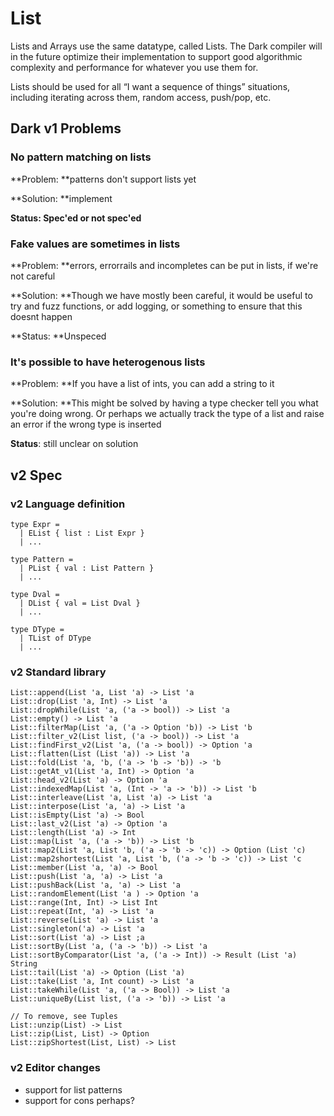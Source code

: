 # List

Lists and Arrays use the same datatype, called Lists. The Dark compiler will in the future optimize their implementation to support good algorithmic complexity and performance for whatever you use them for.

Lists should be used for all “I want a sequence of things” situations, including iterating across them, random access, push/pop, etc.

## Dark v1 Problems

### No pattern matching on lists

**Problem: **patterns don't support lists yet

**Solution: **implement

**Status: Spec'ed or not spec'ed**

### Fake values are sometimes in lists

**Problem: **errors, errorrails and incompletes can be put in lists, if we're not careful

**Solution: **Though we have mostly been careful, it would be useful to try and fuzz functions, or add logging, or something to ensure that this doesnt happen

**Status: **Unspeced

### It's possible to have heterogenous lists

**Problem: **If you have a list of ints, you can add a string to it

**Solution: **This might be solved by having a type checker tell you what you're doing wrong. Or perhaps we actually track the type of a list and raise an error if the wrong type is inserted

**Status**: still unclear on solution 

## v2 Spec

### v2 Language definition

```
type Expr = 
  | EList { list : List Expr }
  | ...

type Pattern =
  | PList { val : List Pattern }
  | ...
  
type Dval = 
  | DList { val = List Dval }
  | ...

type DType = 
  | TList of DType
  | ...
```

### v2 Standard library

```
List::append(List 'a, List 'a) -> List 'a
List::drop(List 'a, Int) -> List 'a
List::dropWhile(List 'a, ('a -> bool)) -> List 'a
List::empty() -> List 'a
List::filterMap(List 'a, ('a -> Option 'b)) -> List 'b
List::filter_v2(List list, ('a -> bool)) -> List 'a
List::findFirst_v2(List 'a, ('a -> bool)) -> Option 'a
List::flatten(List (List 'a)) -> List 'a
List::fold(List 'a, 'b, ('a -> 'b -> 'b)) -> 'b
List::getAt_v1(List 'a, Int) -> Option 'a
List::head_v2(List 'a) -> Option 'a
List::indexedMap(List 'a, (Int -> 'a -> 'b)) -> List 'b
List::interleave(List 'a, List 'a) -> List 'a
List::interpose(List 'a, 'a) -> List 'a
List::isEmpty(List 'a) -> Bool
List::last_v2(List 'a) -> Option 'a
List::length(List 'a) -> Int
List::map(List 'a, ('a -> 'b)) -> List 'b
List::map2(List 'a, List 'b, ('a -> 'b -> 'c)) -> Option (List 'c)
List::map2shortest(List 'a, List 'b, ('a -> 'b -> 'c)) -> List 'c
List::member(List 'a, 'a) -> Bool
List::push(List 'a, 'a) -> List 'a
List::pushBack(List 'a, 'a) -> List 'a
List::randomElement(List 'a ) -> Option 'a
List::range(Int, Int) -> List Int
List::repeat(Int, 'a) -> List 'a
List::reverse(List 'a) -> List 'a
List::singleton('a) -> List 'a
List::sort(List 'a) -> List ;a
List::sortBy(List 'a, ('a -> 'b)) -> List 'a
List::sortByComparator(List 'a, ('a -> Int)) -> Result (List 'a) String
List::tail(List 'a) -> Option (List 'a)
List::take(List 'a, Int count) -> List 'a
List::takeWhile(List 'a, ('a -> Bool)) -> List 'a
List::uniqueBy(List list, ('a -> 'b)) -> List 'a

// To remove, see Tuples
List::unzip(List) -> List
List::zip(List, List) -> Option
List::zipShortest(List, List) -> List
```

### v2 Editor changes

* support for list patterns
* support for cons perhaps?
